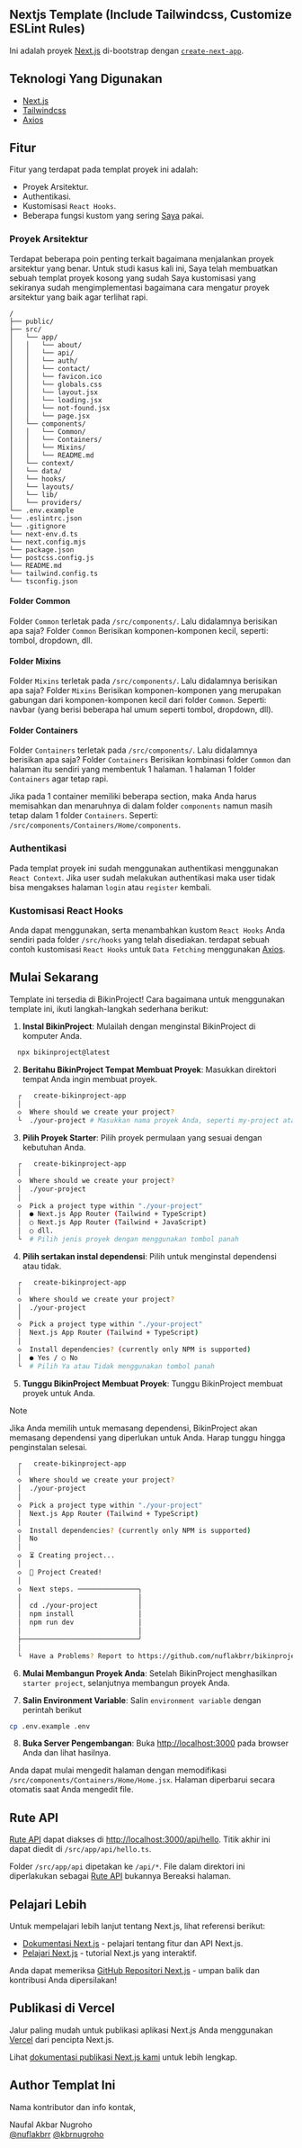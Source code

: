 ## Nextjs Template (Include Tailwindcss, Customize ESLint Rules)

Ini adalah proyek [Next.js](https://nextjs.org/) di-bootstrap dengan [`create-next-app`](https://github.com/vercel/next.js/tree/canary/packages/create-next-app).

## Teknologi Yang Digunakan

- [Next.js](https://nextjs.org/)
- [Tailwindcss](https://tailwindcss.com/)
- [Axios](https://axios-http.com/docs/intro/)

## Fitur

Fitur yang terdapat pada templat proyek ini adalah:

- Proyek Arsitektur.
- Authentikasi.
- Kustomisasi `React Hooks`.
- Beberapa fungsi kustom yang sering [Saya](https://github.com/nuflakbrr) pakai.

### Proyek Arsitektur

Terdapat beberapa poin penting terkait bagaimana menjalankan proyek arsitektur yang benar. Untuk studi kasus kali ini, Saya telah membuatkan sebuah templat proyek kosong yang sudah Saya kustomisasi yang sekiranya sudah mengimplementasi bagaimana cara mengatur proyek arsitektur yang baik agar terlihat rapi.

```
/
├── public/
├── src/
│   └── app/
│   │   └── about/
│   │   └── api/
│   │   └── auth/
│   │   └── contact/
│   │   └── favicon.ico
│   │   └── globals.css
│   │   └── layout.jsx
│   │   └── loading.jsx
│   │   └── not-found.jsx
│   │   └── page.jsx
│   └── components/
│   │   └── Common/
│   │   └── Containers/
│   │   └── Mixins/
│   │   └── README.md
│   └── context/
│   └── data/
│   └── hooks/
│   └── layouts/
│   └── lib/
│   └── providers/
└── .env.example
└── .eslintrc.json
└── .gitignore
└── next-env.d.ts
└── next.config.mjs
└── package.json
└── postcss.config.js
└── README.md
└── tailwind.config.ts
└── tsconfig.json
```

#### Folder Common

Folder `Common` terletak pada `/src/components/`. Lalu didalamnya berisikan apa saja? Folder `Common` Berisikan komponen-komponen kecil, seperti: tombol, dropdown, dll.

#### Folder Mixins

Folder `Mixins` terletak pada `/src/components/`. Lalu didalamnya berisikan apa saja? Folder `Mixins` Berisikan komponen-komponen yang merupakan gabungan dari komponen-komponen kecil dari folder `Common`. Seperti: navbar (yang berisi beberapa hal umum seperti tombol, dropdown, dll).

#### Folder Containers

Folder `Containers` terletak pada `/src/components/`. Lalu didalamnya berisikan apa saja? Folder `Containers` Berisikan kombinasi folder `Common` dan halaman itu sendiri yang membentuk 1 halaman. 1 halaman 1 folder `Containers` agar tetap rapi.

Jika pada 1 container memiliki beberapa section, maka Anda harus memisahkan dan menaruhnya di dalam folder `components` namun masih tetap dalam 1 folder `Containers`. Seperti: `/src/components/Containers/Home/components`.

### Authentikasi

Pada templat proyek ini sudah menggunakan authentikasi menggunakan `React Context`. Jika user sudah melakukan authentikasi maka user tidak bisa mengakses halaman `login` atau `register` kembali.

### Kustomisasi React Hooks

Anda dapat menggunakan, serta menambahkan kustom `React Hooks` Anda sendiri pada folder `/src/hooks` yang telah disediakan. terdapat sebuah contoh kustomisasi `React Hooks` untuk `Data Fetching` menggunakan [Axios](https://axios-http.com/docs/intro).

## Mulai Sekarang

Template ini tersedia di BikinProject! Cara bagaimana untuk menggunakan template ini, ikuti langkah-langkah sederhana berikut:

1. **Instal BikinProject**: Mulailah dengan menginstal BikinProject di komputer Anda.

```bash
  npx bikinproject@latest
```

2. **Beritahu BikinProject Tempat Membuat Proyek**: Masukkan direktori tempat Anda ingin membuat proyek.

```bash
  ┌   create-bikinproject-app
  │
  ◇  Where should we create your project?
  └  ./your-project # Masukkan nama proyek Anda, seperti my-project atau .
```

3. **Pilih Proyek Starter**: Pilih proyek permulaan yang sesuai dengan kebutuhan Anda.

```bash
  ┌   create-bikinproject-app
  │
  ◇  Where should we create your project?
  │  ./your-project
  │
  ◇  Pick a project type within "./your-project"
  │  ● Next.js App Router (Tailwind + TypeScript)
  │  ○ Next.js App Router (Tailwind + JavaScript)
  │  ○ dll.
  └  # Pilih jenis proyek dengan menggunakan tombol panah
```

4. **Pilih sertakan instal dependensi**: Pilih untuk menginstal dependensi atau tidak.

```bash
  ┌   create-bikinproject-app
  │
  ◇  Where should we create your project?
  │  ./your-project
  │
  ◇  Pick a project type within "./your-project"
  │  Next.js App Router (Tailwind + TypeScript)
  │
  ◇  Install dependencies? (currently only NPM is supported)
  │  ● Yes / ○ No
  └  # Pilih Ya atau Tidak menggunakan tombol panah
```

5. **Tunggu BikinProject Membuat Proyek**: Tunggu BikinProject membuat proyek untuk Anda.

> [!NOTE]
> Jika Anda memilih untuk memasang dependensi, BikinProject akan memasang dependensi yang diperlukan untuk Anda. Harap tunggu hingga penginstalan selesai.

```bash
  ┌   create-bikinproject-app
  │
  ◇  Where should we create your project?
  │  ./your-project
  │
  ◇  Pick a project type within "./your-project"
  │  Next.js App Router (Tailwind + TypeScript)
  │
  ◇  Install dependencies? (currently only NPM is supported)
  │  No
  │
  ◇  ⏳ Creating project...
  │
  ◇  🎉 Project Created!
  │
  ◇  Next steps. ───────────────╮
  │                             │
  │  cd ./your-project          │
  │  npm install                │
  │  npm run dev                │
  │                             │
  ├─────────────────────────────╯
  │
  └  Have a Problems? Report to https://github.com/nuflakbrr/bikinproject/issues
```

6. **Mulai Membangun Proyek Anda**: Setelah BikinProject menghasilkan `starter project`, selanjutnya membangun proyek Anda.

7. **Salin Environment Variable**: Salin `environment variable` dengan perintah berikut

```bash
cp .env.example .env
```

8. **Buka Server Pengembangan**: Buka [http://localhost:3000](http://localhost:3000) pada browser Anda dan lihat hasilnya.

Anda dapat mulai mengedit halaman dengan memodifikasi `/src/components/Containers/Home/Home.jsx`. Halaman diperbarui secara otomatis saat Anda mengedit file.

## Rute API

[Rute API](https://nextjs.org/docs/api-routes/introduction) dapat diakses di [http://localhost:3000/api/hello](http://localhost:3000/api/hello). Titik akhir ini dapat diedit di `/src/app/api/hello.ts`.

Folder `/src/app/api` dipetakan ke `/api/*`. File dalam direktori ini diperlakukan sebagai [Rute API](https://nextjs.org/docs/api-routes/introduction) bukannya Bereaksi halaman.

## Pelajari Lebih

Untuk mempelajari lebih lanjut tentang Next.js, lihat referensi berikut:

- [Dokumentasi Next.js](https://nextjs.org/docs) - pelajari tentang fitur dan API Next.js.
- [Pelajari Next.js](https://nextjs.org/learn) - tutorial Next.js yang interaktif.

Anda dapat memeriksa [GitHub Repositori Next.js](https://github.com/vercel/next.js/) - umpan balik dan kontribusi Anda dipersilakan!

## Publikasi di Vercel

Jalur paling mudah untuk publikasi aplikasi Next.js Anda menggunakan [Vercel](https://vercel.com/new?utm_medium=default-template&filter=next.js&utm_source=create-next-app&utm_campaign=create-next-app-readme) dari pencipta Next.js.

Lihat [dokumentasi publikasi Next.js kami](https://nextjs.org/docs/deployment) untuk lebih lengkap.

## Author Templat Ini

Nama kontributor dan info kontak,

Naufal Akbar Nugroho  
[@nuflakbrr](https://github.com/nuflakbrr)
[@kbrnugroho](https://instagram.com/kbrnugroho)
